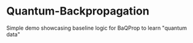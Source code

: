 # Quantum-Backpropagation
Simple demo showcasing baseline logic for BaQProp to learn "quantum data"

